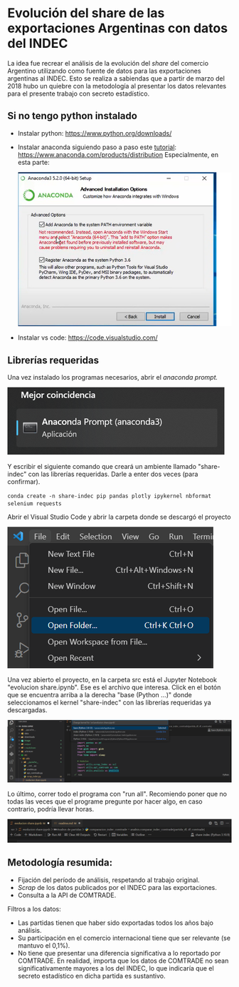 # Evolución del share de las exportaciones Argentinas con datos del INDEC

La idea fue recrear el análisis de la evolución del _share_ del comercio Argentino utilizando como fuente de datos para las exportaciones argentinas al INDEC. Esto se realiza a sabiendas que a partir de marzo del 2018 hubo un quiebre con la metodología al presentar los datos relevantes para el presente trabajo con secreto estadístico.

## Si no tengo python instalado

- Instalar python: https://www.python.org/downloads/
- Instalar anaconda siguiendo paso a paso este [tutorial](): https://www.anaconda.com/products/distribution
  Especialmente, en esta parte:

  ![1675793573858](image/readme/1675793573858.png)
- Instalar vs code: https://code.visualstudio.com/

## Librerías requeridas

Una vez instalado los programas necesarios, abrir el _anaconda prompt._

![1675793591975](image/readme/1675793591975.png)

Y escribir el siguiente comando que creará un ambiente llamado "share-indec" con las librerías requeridas. Darle a enter dos veces (para confirmar).

`conda create -n share-indec pip pandas plotly ipykernel nbformat selenium requests`

Abrir el Visual Studio Code y abrir la carpeta donde se descargó el proyecto

![1675793547230](image/readme/1675793547230.png)

Una vez abierto el proyecto, en la carpeta src está el Jupyter Notebook "evolucion share.ipynb". Ese es el archivo que interesa. Click en el botón que se encuentra arriba a la derecha "base (Python ...)" donde seleccionamos el kernel "share-indec" con las librerías requeridas ya descargadas.

![1675792715919](image/readme/1675792715919.png)

Lo último, correr todo el programa con "run all". Recomiendo poner que no todas las veces que el programe pregunte por hacer algo, en caso contrario, podría llevar horas. 

![1675793459533](image/readme/1675793459533.png)

## Metodología resumida:

- Fijación del período de análisis, respetando al trabajo original.
- _Scrap_ de los datos publicados por el INDEC para las exportaciones.
- Consulta a la API de COMTRADE.

Filtros a los datos:

- Las partidas tienen que haber sido exportadas todos los años bajo análisis.
- Su participación en el comercio internacional tiene que ser relevante (se mantuvo el 0,1%).
- No tiene que presentar una diferencia significativa a lo reportado por COMTRADE. En realidad, importa que los datos de COMTRADE no sean significativamente mayores a los del INDEC, lo que indicaría que el secreto estadístico en dicha partida es sustantivo.
